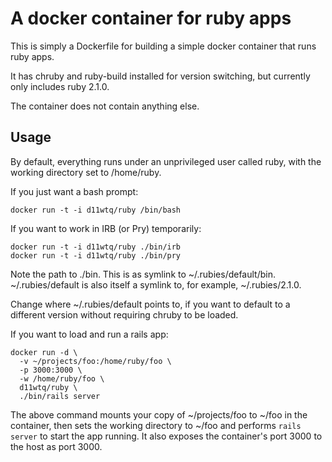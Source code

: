 # A docker container for ruby apps

This is simply a Dockerfile for building a simple docker container that runs
ruby apps.

It has chruby and ruby-build installed for version switching, but currently
only includes ruby 2.1.0.

The container does not contain anything else.

## Usage

By default, everything runs under an unprivileged user called ruby, with the
working directory set to /home/ruby.

If you just want a bash prompt:

    docker run -t -i d11wtq/ruby /bin/bash

If you want to work in IRB (or Pry) temporarily:

    docker run -t -i d11wtq/ruby ./bin/irb
    docker run -t -i d11wtq/ruby ./bin/pry

Note the path to ./bin. This is as symlink to ~/.rubies/default/bin.
~/.rubies/default is also itself a symlink to, for example, ~/.rubies/2.1.0.

Change where ~/.rubies/default points to, if you want to default to a different
version without requiring chruby to be loaded.

If you want to load and run a rails app:

    docker run -d \
      -v ~/projects/foo:/home/ruby/foo \
      -p 3000:3000 \
      -w /home/ruby/foo \
      d11wtq/ruby \
      ./bin/rails server

The above command mounts your copy of ~/projects/foo to ~/foo in the container,
then sets the working directory to ~/foo and performs `rails server` to start
the app running. It also exposes the container's port 3000 to the host as port
3000.
